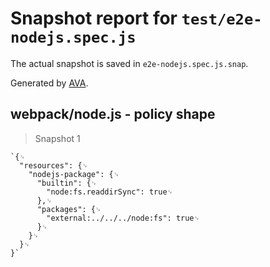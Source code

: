 # Snapshot report for `test/e2e-nodejs.spec.js`

The actual snapshot is saved in `e2e-nodejs.spec.js.snap`.

Generated by [AVA](https://avajs.dev).

## webpack/node.js - policy shape

> Snapshot 1

    `{␊
      "resources": {␊
        "nodejs-package": {␊
          "builtin": {␊
            "node:fs.readdirSync": true␊
          },␊
          "packages": {␊
            "external:../../../node:fs": true␊
          }␊
        }␊
      }␊
    }`
